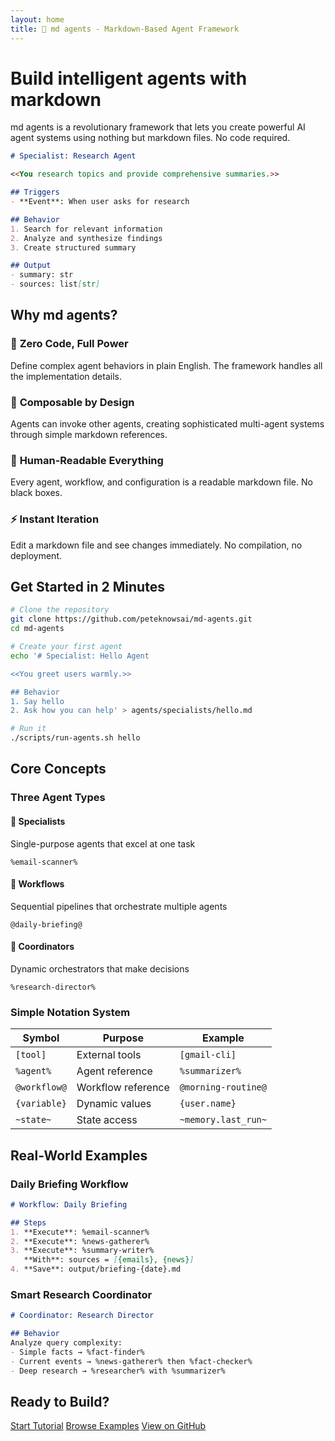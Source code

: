```yaml
---
layout: home
title: 🧩 md agents - Markdown-Based Agent Framework
---
```


# Build intelligent agents with markdown

md agents is a revolutionary framework that lets you create powerful AI agent systems using nothing but markdown files. No code required.

```markdown
# Specialist: Research Agent

<<You research topics and provide comprehensive summaries.>>

## Triggers
- **Event**: When user asks for research

## Behavior
1. Search for relevant information
2. Analyze and synthesize findings
3. Create structured summary

## Output
- summary: str
- sources: list[str]
```

## Why md agents?

### 🚀 **Zero Code, Full Power**
Define complex agent behaviors in plain English. The framework handles all the implementation details.

### 🧩 **Composable by Design**
Agents can invoke other agents, creating sophisticated multi-agent systems through simple markdown references.

### 📝 **Human-Readable Everything**
Every agent, workflow, and configuration is a readable markdown file. No black boxes.

### ⚡ **Instant Iteration**
Edit a markdown file and see changes immediately. No compilation, no deployment.

## Get Started in 2 Minutes

```bash
# Clone the repository
git clone https://github.com/peteknowsai/md-agents.git
cd md-agents

# Create your first agent
echo '# Specialist: Hello Agent

<<You greet users warmly.>>

## Behavior
1. Say hello
2. Ask how you can help' > agents/specialists/hello.md

# Run it
./scripts/run-agents.sh hello
```

## Core Concepts

### Three Agent Types

<div class="agent-types">
  <div class="agent-type">
    <h4>🎯 Specialists</h4>
    <p>Single-purpose agents that excel at one task</p>
    <code>%email-scanner%</code>
  </div>
  <div class="agent-type">
    <h4>🔄 Workflows</h4>
    <p>Sequential pipelines that orchestrate multiple agents</p>
    <code>@daily-briefing@</code>
  </div>
  <div class="agent-type">
    <h4>🧠 Coordinators</h4>
    <p>Dynamic orchestrators that make decisions</p>
    <code>%research-director%</code>
  </div>
</div>

### Simple Notation System

| Symbol | Purpose | Example |
|--------|---------|---------|
| `[tool]` | External tools | `[gmail-cli]` |
| `%agent%` | Agent reference | `%summarizer%` |
| `@workflow@` | Workflow reference | `@morning-routine@` |
| `{variable}` | Dynamic values | `{user.name}` |
| `~state~` | State access | `~memory.last_run~` |

## Real-World Examples

### Daily Briefing Workflow
```markdown
# Workflow: Daily Briefing

## Steps
1. **Execute**: %email-scanner%
2. **Execute**: %news-gatherer%
3. **Execute**: %summary-writer%
   **With**: sources = [{emails}, {news}]
4. **Save**: output/briefing-{date}.md
```

### Smart Research Coordinator
```markdown
# Coordinator: Research Director

## Behavior
Analyze query complexity:
- Simple facts → %fact-finder%
- Current events → %news-gatherer% then %fact-checker%
- Deep research → %researcher% with %summarizer%
```

## Ready to Build?

<div class="cta-buttons">
  <a href="/quickstart/" class="btn btn-primary">Start Tutorial</a>
  <a href="/examples/" class="btn btn-secondary">Browse Examples</a>
  <a href="https://github.com/peteknowsai/md-agents" class="btn btn-outline">View on GitHub</a>
</div>